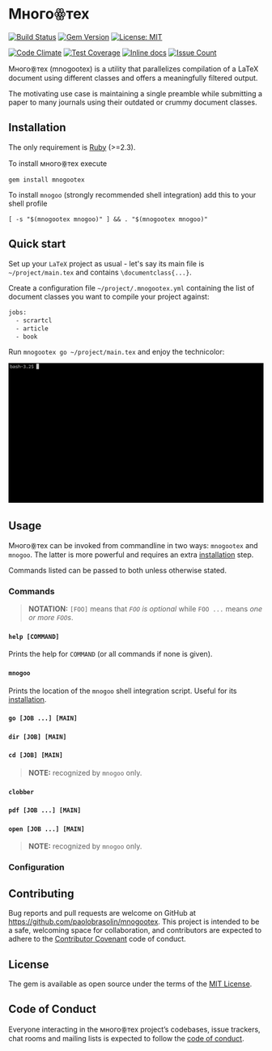 # Многоꙮтех

[![Build Status](https://travis-ci.org/paolobrasolin/mnogootex.svg?branch=master)](https://travis-ci.org/paolobrasolin/mnogootex)
[![Gem Version](https://badge.fury.io/rb/mnogootex.svg)](https://badge.fury.io/rb/mnogootex)
[![License: MIT](https://img.shields.io/badge/License-MIT-yellow.svg)](https://opensource.org/licenses/MIT)

[![Code Climate](https://codeclimate.com/github/paolobrasolin/mnogootex/badges/gpa.svg)](https://codeclimate.com/github/paolobrasolin/mnogootex)
[![Test Coverage](https://codeclimate.com/github/paolobrasolin/mnogootex/badges/coverage.svg)](https://codeclimate.com/github/paolobrasolin/mnogootex/coverage)
[![Inline docs](http://inch-ci.org/github/paolobrasolin/mnogootex.svg?branch=master)](http://inch-ci.org/github/paolobrasolin/mnogootex)
[![Issue Count](https://codeclimate.com/github/paolobrasolin/mnogootex/badges/issue_count.svg)](https://codeclimate.com/github/paolobrasolin/mnogootex)

Многоꙮтех (mnogootex) is a utility that parallelizes compilation
of a LaTeX document using different classes and offers a
meaningfully filtered output.

The motivating use case is maintaining a single preamble while
submitting a paper to many journals using their outdated or crummy
document classes.

## Installation

The only requirement is [Ruby](https://www.ruby-lang.org) (>=2.3).

To install многоꙮтех execute

    gem install mnogootex
    
To install `mnogoo` (strongly recommended shell integration) add this to your shell profile

    [ -s "$(mnogootex mnogoo)" ] && . "$(mnogootex mnogoo)"

## Quick start

Set up your `LaTeX` project as usual - let's say its main file is `~/project/main.tex` and contains `\documentclass{...}`.

Create a configuration file `~/project/.mnogootex.yml`
containing the list of document classes you want to compile your
project against:

    jobs:
      - scrartcl
      - article
      - book
      
Run `mnogootex go ~/project/main.tex` and enjoy the technicolor:

![Demo TTY GIF](tty.gif?raw=true "Demo TTY GIF")

## Usage

Многоꙮтех can be invoked from commandline in two ways: `mnogootex` and `mnogoo`.
The latter is more powerful and requires an extra [installation](#installation) step.

Commands listed can be passed to both unless otherwise stated.

### Commands

> **NOTATION:** `[FOO]` means that _`FOO` is optional_ while `FOO ...` means _one or more `FOO`s_. 

#### `help [COMMAND]`

Prints the help for `COMMAND` (or all commands if none is given).

#### `mnogoo`

Prints the location of the `mnogoo` shell integration script.
Useful for its [installation](#installation).

#### `go [JOB ...] [MAIN]`

#### `dir [JOB] [MAIN]`

#### `cd [JOB] [MAIN]`

> **NOTE:** recognized by `mnogoo` only.

#### `clobber`

#### `pdf [JOB ...] [MAIN]`

#### `open [JOB ...] [MAIN]`

> **NOTE:** recognized by `mnogoo` only.

### Configuration


## Contributing

Bug reports and pull requests are welcome on GitHub at https://github.com/paolobrasolin/mnogootex. This project is intended to be a safe, welcoming space for collaboration, and contributors are expected to adhere to the [Contributor Covenant](http://contributor-covenant.org) code of conduct.

## License

The gem is available as open source under the terms of the [MIT License](https://opensource.org/licenses/MIT).

## Code of Conduct

Everyone interacting in the многоꙮтех project’s codebases, issue trackers, chat rooms and mailing lists is expected to follow the [code of conduct](https://github.com/paolobrasolin/mnogootex/blob/master/CODE_OF_CONDUCT.md).
